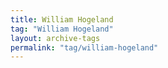 ```yaml
---
title: William Hogeland
tag: "William Hogeland"
layout: archive-tags
permalink: "tag/william-hogeland"
---
```

